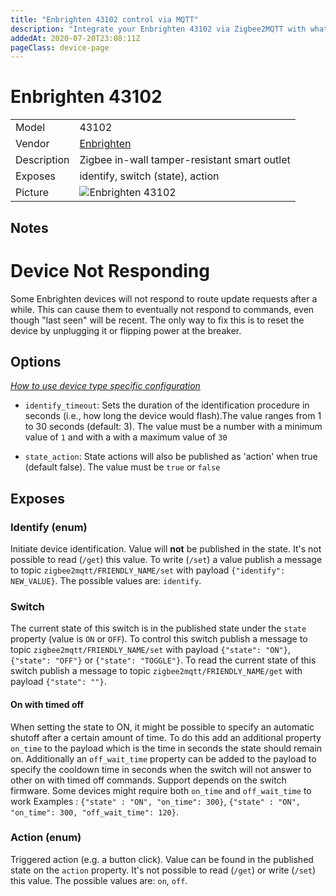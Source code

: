 ```yaml
---
title: "Enbrighten 43102 control via MQTT"
description: "Integrate your Enbrighten 43102 via Zigbee2MQTT with whatever smart home infrastructure you are using without the vendor's bridge or gateway."
addedAt: 2020-07-20T23:08:11Z
pageClass: device-page
---
```


<!-- !!!! -->
<!-- ATTENTION: This file is auto-generated through docgen! -->
<!-- You can only edit the "Notes"-Section between the two comment lines "Notes BEGIN" and "Notes END". -->
<!-- Do not use h1 or h2 heading within "## Notes"-Section. -->
<!-- !!!! -->

# Enbrighten 43102

|     |     |
|-----|-----|
| Model | 43102  |
| Vendor  | [Enbrighten](/supported-devices/#v=Enbrighten)  |
| Description | Zigbee in-wall tamper-resistant smart outlet |
| Exposes | identify, switch (state), action |
| Picture | ![Enbrighten 43102](https://www.zigbee2mqtt.io/images/devices/43102.png) |


<!-- Notes BEGIN: You can edit here. Add "## Notes" headline if not already present. -->
## Notes

# Device Not Responding

Some Enbrighten devices will not respond to route update requests after a while. This can cause them to eventually not respond to commands, even though "last seen" will be recent. The only way to fix this is to reset the device by unplugging it or flipping power at the breaker.
<!-- Notes END: Do not edit below this line -->



## Options
*[How to use device type specific configuration](../guide/configuration/devices-groups.md#specific-device-options)*

* `identify_timeout`: Sets the duration of the identification procedure in seconds (i.e., how long the device would flash).The value ranges from 1 to 30 seconds (default: 3). The value must be a number with a minimum value of `1` and with a with a maximum value of `30`

* `state_action`: State actions will also be published as 'action' when true (default false). The value must be `true` or `false`


## Exposes

### Identify (enum)
Initiate device identification.
Value will **not** be published in the state.
It's not possible to read (`/get`) this value.
To write (`/set`) a value publish a message to topic `zigbee2mqtt/FRIENDLY_NAME/set` with payload `{"identify": NEW_VALUE}`.
The possible values are: `identify`.

### Switch 
The current state of this switch is in the published state under the `state` property (value is `ON` or `OFF`).
To control this switch publish a message to topic `zigbee2mqtt/FRIENDLY_NAME/set` with payload `{"state": "ON"}`, `{"state": "OFF"}` or `{"state": "TOGGLE"}`.
To read the current state of this switch publish a message to topic `zigbee2mqtt/FRIENDLY_NAME/get` with payload `{"state": ""}`.

#### On with timed off
When setting the state to ON, it might be possible to specify an automatic shutoff after a certain amount of time. To do this add an additional property `on_time` to the payload which is the time in seconds the state should remain on.
Additionally an `off_wait_time` property can be added to the payload to specify the cooldown time in seconds when the switch will not answer to other on with timed off commands.
Support depends on the switch firmware. Some devices might require both `on_time` and `off_wait_time` to work
Examples : `{"state" : "ON", "on_time": 300}`, `{"state" : "ON", "on_time": 300, "off_wait_time": 120}`.

### Action (enum)
Triggered action (e.g. a button click).
Value can be found in the published state on the `action` property.
It's not possible to read (`/get`) or write (`/set`) this value.
The possible values are: `on`, `off`.

